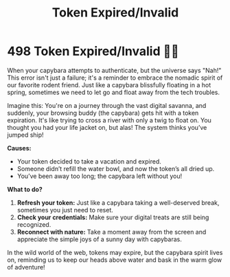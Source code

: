 ﻿---
category: 4xx
code: 498
cover: https://firebasestorage.googleapis.com/v0/b/capy-http.appspot.com/o/Capy-498-750x600.webp?alt=media
thumbnail: https://firebasestorage.googleapis.com/v0/b/capy-http.appspot.com/o/Capy-498-250x200.webp?alt=media
coverAlt: Token Expired/Invalid
description: Token Expired/Invalid
pubDate: 2014-06-01
tags:
- 4xx
title: Token Expired/Invalid
---


# 498 Token Expired/Invalid 🦙✨

When your capybara attempts to authenticate, but the universe says "Nah!" This error isn't just a failure; it's a reminder to embrace the nomadic spirit of our favorite rodent friend. Just like a capybara blissfully floating in a hot spring, sometimes we need to let go and float away from the tech troubles. 

Imagine this: You're on a journey through the vast digital savanna, and suddenly, your browsing buddy (the capybara) gets hit with a token expiration. It's like trying to cross a river with only a twig to float on. You thought you had your life jacket on, but alas! The system thinks you’ve jumped ship!

**Causes:**
- Your token decided to take a vacation and expired.
- Someone didn’t refill the water bowl, and now the token’s all dried up.
- You’ve been away too long; the capybara left without you!

**What to do?**
1. **Refresh your token:** Just like a capybara taking a well-deserved break, sometimes you just need to reset.
2. **Check your credentials:** Make sure your digital treats are still being recognized.
3. **Reconnect with nature:** Take a moment away from the screen and appreciate the simple joys of a sunny day with capybaras.

In the wild world of the web, tokens may expire, but the capybara spirit lives on, reminding us to keep our heads above water and bask in the warm glow of adventure!